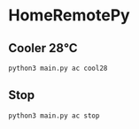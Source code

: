 # HomeRemotePy

## Cooler 28℃
```shell
python3 main.py ac cool28
```

## Stop
```shell
python3 main.py ac stop
```
